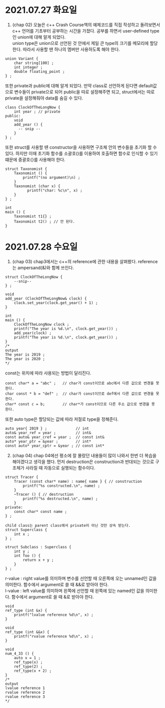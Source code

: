 # 2021.07.27 화요일
1. (chap 02) 오늘은 c++ Crash Course책의 예제코드를 직접 작성하고 돌려보면서 c++ 언어를 기초부터 공부하는 시간을 가졌다. 공부를 하면서 user-defined type인 union에 대해 알게 되었다.  
   union type은 union으로 선언된 것 안에서 제일 큰 type의 크기를 메모리에 할당한다. 따라서 사용할 땐 하나의 멤버만 사용하도록 해야 한다.

```
union Variant {
    char string[100] ;
    int integer ;
    double floating_point ;
} ;
```

또한 private과 public에 대해 알게 되었다. 만약 class로 선언하게 된다면 default값으로 변수들이 private으로 되어 public을 따로 설정해주면 되고, struct에서는 따로 private을 설정해줘야 data를 숨길 수 있다.

```
class ClockOfTheLongNow {
    int year ; // private
public:
    void
    add_year () {
      -- snip --
    }
} ;
```

또한 struct를 사용할 떈 constructor을 사용하면 구조체 안의 변수들을 초기화 할 수 있다. 하지만 이때 초기화 함수를 소괄호()를 이용하여 호출하면 함수로 인식할 수 있기 떄문에 중괄호{}를 사용해야 한다.

```
struct Taxonomist {
    Taxonomist () {
        printf("(no argument)\n) ;
    }
    Taxonomist (char x) {
          printf("char: %c\n", x) ;
    }
} ;

int
main () {
    Taxonomist t1{} ;
    Taxonomist t2() ; // 안 된다.
}
```

# 2021.07.28 수요일
1. (chap 03) chap3에서는 c++의 reference에 관한 내용을 살펴봤다. reference는 ampersand(&)와 함께 쓰인다.

```
struct ClockOfTheLongNow {
    --snip--
} ;

void
add_year (ClockOfTheLongNow& clock) {
    clock.set_year(clock.get_year() + 1) ;
}

int
main () {
    ClockOfTheLongNow clock ;
    printf("The year is %d.\n", clock.get_year()) ;
    add_year(clock) ;
    printf("The year is %d.\n", clock.get_year()) ;
}
/*
output
The year is 2019 ;
The year is 2020 ;
*/
```

const는 위치에 따라 사용되는 방법이 달리진다.

```
const char* a = "abc" ;   // char가 const이므로 abc에서 다른 값으로 변경을 못 한다.
char const * b = "def" ;  // char가 const이므로 def에서 다른 값으로 변경을 못 한다.
char* const c = b;        // char*가 const이므로 다른 주소 값으로 변경을 못 한다.
```

또한 auto type은 할당되는 값에 따라 저절로 type을 정해준다.

```
auto year{ 2019 } ;             // int
auto& year_ref = year ;         // int&
const auto& year_cref = year ;  // const int&
auto* year_ptr = &year ;        // int*
const auto* year_cptr = &year ; // const int*
```

2. (chap 04) chap 04에선 평소에 잘 몰랐던 내용들이 많이 나와서 한번 더 복습을 해야겠다고 생각을 했다. 먼저 destruction은 construction과 반대되는 것으로 구조체가 사라질 때 자동으로 실행되는 함수이다.

```
struct Tracer {
    Tracer (const char* name) : name{ name } { // construction
        printf("%s constructed.\n", name) ;
    }
    ~Tracer () { // destruction
        printf("%s destructed.\n", name) ;
    }
private:
    const char* const name ;
} ;

child class는 parent class에서 private이 아닌 것만 상속 받는다.
struct Superclass {
    int x ;
} ;

struct Subclass : Superclass {
    int y ;
    int foo () {
        return x + y ;
    }
} ;
```

r-value : right value를 의미하며 변수를 선언할 때 오른쪽에 오는 unnamed인 값을 의미한다. 함수에서 argument로 쓸 때 &&로 받아야 한다.  
l-value : left value를 의미하며 왼쪽에 선언할 때 왼쪽에 있는 named인 값을 의미한다. 함수에서 argument로 쓸 때 &로 받아야 한다.

```
void
ref_type (int &x) {
    printf("lvalue reference %d\n", x) ;
}

void
ref_type (int &&x) {
    printf("rvalue reference %d\n", x) ;
}

void
num_4_33 () {
    auto x = 1 ;
    ref_type(x) ;
    ref_type(2) ;
    ref_type(x + 2) ;
}
/*
output
lvalue reference 1
rvalue reference 2
rvalue reference 3
*/
```